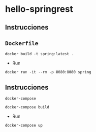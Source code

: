 # hello-springrest

## Instrucciones

## `Dockerfile`

```shell
docker build -t spring:latest .
```
* Run
```shell
docker run -it --rm -p 8080:8080 spring
```

## Instrucciones

`docker-compose`

```shell
docker-compose build
```
* Run
```shell
docker-compose up
```

